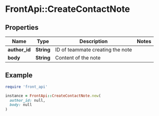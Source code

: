# FrontApi::CreateContactNote

## Properties

| Name | Type | Description | Notes |
| ---- | ---- | ----------- | ----- |
| **author_id** | **String** | ID of teammate creating the note |  |
| **body** | **String** | Content of the note |  |

## Example

```ruby
require 'front_api'

instance = FrontApi::CreateContactNote.new(
  author_id: null,
  body: null
)
```


